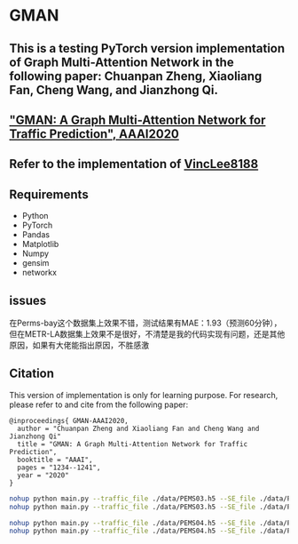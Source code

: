 # GMAN
## This is a testing PyTorch version implementation of Graph Multi-Attention Network in the following paper: Chuanpan Zheng, Xiaoliang Fan, Cheng Wang, and Jianzhong Qi. 
## ["GMAN: A Graph Multi-Attention Network for Traffic Prediction", AAAI2020](https://arxiv.org/abs/1911.08415)
## Refer to the implementation of [VincLee8188](https://github.com/VincLee8188/GMAN-PyTorch)

## Requirements
* Python
* PyTorch
* Pandas
* Matplotlib
* Numpy
* gensim
* networkx

## issues
在Perms-bay这个数据集上效果不错，测试结果有MAE：1.93（预测60分钟），但在METR-LA数据集上效果不是很好，不清楚是我的代码实现有问题，还是其他原因，如果有大佬能指出原因，不胜感激


## Citation
This version of implementation is only for learning purpose. For research, please refer to  and  cite from the following paper:
```
@inproceedings{ GMAN-AAAI2020,
  author = "Chuanpan Zheng and Xiaoliang Fan and Cheng Wang and Jianzhong Qi"
  title = "GMAN: A Graph Multi-Attention Network for Traffic Prediction",
  booktitle = "AAAI",
  pages = "1234--1241",
  year = "2020"
}
```


```bash
nohup python main.py --traffic_file ./data/PEMS03.h5 --SE_file ./data/PEMS03-SE.txt --model_file ./data/GMAN-PEMS03-01.pkl --cuda 0 > PEMS03-Iter1.log &
nohup python main.py --traffic_file ./data/PEMS03.h5 --SE_file ./data/PEMS03-SE.txt --model_file ./data/GMAN-PEMS03-02.pkl --cuda 1 > PEMS03-Iter2.log &

nohup python main.py --traffic_file ./data/PEMS04.h5 --SE_file ./data/PEMS04-SE.txt --model_file ./data/GMAN-PEMS04-01.pkl --cuda 2 > PEMS04-Iter1.log &
nohup python main.py --traffic_file ./data/PEMS04.h5 --SE_file ./data/PEMS04-SE.txt --model_file ./data/GMAN-PEMS04-02.pkl --cuda 3 > PEMS04-Iter2.log &
```

